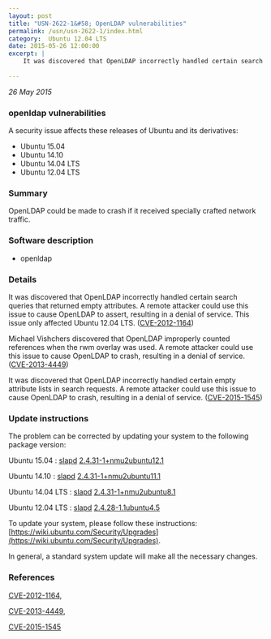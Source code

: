 ```yaml
---
layout: post
title: "USN-2622-1&#58; OpenLDAP vulnerabilities"
permalink: /usn/usn-2622-1/index.html
category:  Ubuntu 12.04 LTS
date: 2015-05-26 12:00:00
excerpt: |
    It was discovered that OpenLDAP incorrectly handled certain search queries that returned empty attributes. A remote attacker could use this issue to cause OpenLDAP to assert, resulting in a denial of service. This issue only affected Ubuntu 12.04 LTS. ([CVE-2012-1164](http://people.ubuntu.com/~ubuntu-security/cve/CVE-2012-1164))
    
--- 
```

 
 

*26 May 2015*

### openldap vulnerabilities

A security issue affects these releases of Ubuntu and its derivatives:

* Ubuntu 15.04
* Ubuntu 14.10
* Ubuntu 14.04 LTS
* Ubuntu 12.04 LTS

### Summary

OpenLDAP could be made to crash if it received specially crafted network traffic.

### Software description

* openldap 

### Details

It was discovered that OpenLDAP incorrectly handled certain search queries that returned empty attributes. A remote attacker could use this issue to cause OpenLDAP to assert, resulting in a denial of service. This issue only affected Ubuntu 12.04 LTS. ([CVE-2012-1164](http://people.ubuntu.com/~ubuntu-security/cve/CVE-2012-1164))

Michael Vishchers discovered that OpenLDAP improperly counted references when the rwm overlay was used. A remote attacker could use this issue to cause OpenLDAP to crash, resulting in a denial of service. ([CVE-2013-4449](http://people.ubuntu.com/~ubuntu-security/cve/CVE-2013-4449))

It was discovered that OpenLDAP incorrectly handled certain empty attribute lists in search requests. A remote attacker could use this issue to cause OpenLDAP to crash, resulting in a denial of service. ([CVE-2015-1545](http://people.ubuntu.com/~ubuntu-security/cve/CVE-2015-1545)) 

### Update instructions

The problem can be corrected by updating your system to the following package version:

Ubuntu 15.04
 : [slapd](https://launchpad.net/ubuntu/+source/openldap) <span> [2.4.31-1+nmu2ubuntu12.1](https://launchpad.net/ubuntu/+source/openldap/2.4.31-1+nmu2ubuntu12.1) </span> 

Ubuntu 14.10
 : [slapd](https://launchpad.net/ubuntu/+source/openldap) <span> [2.4.31-1+nmu2ubuntu11.1](https://launchpad.net/ubuntu/+source/openldap/2.4.31-1+nmu2ubuntu11.1) </span> 

Ubuntu 14.04 LTS
 : [slapd](https://launchpad.net/ubuntu/+source/openldap) <span> [2.4.31-1+nmu2ubuntu8.1](https://launchpad.net/ubuntu/+source/openldap/2.4.31-1+nmu2ubuntu8.1) </span> 

Ubuntu 12.04 LTS
 : [slapd](https://launchpad.net/ubuntu/+source/openldap) <span> [2.4.28-1.1ubuntu4.5](https://launchpad.net/ubuntu/+source/openldap/2.4.28-1.1ubuntu4.5) </span> 

To update your system, please follow these instructions: [https://wiki.ubuntu.com/Security/Upgrades](https://wiki.ubuntu.com/Security/Upgrades).

In general, a standard system update will make all the necessary changes. 

### References

 
 [CVE-2012-1164](http://people.ubuntu.com/~ubuntu-security/cve/CVE-2012-1164), 

 [CVE-2013-4449](http://people.ubuntu.com/~ubuntu-security/cve/CVE-2013-4449), 

 [CVE-2015-1545](http://people.ubuntu.com/~ubuntu-security/cve/CVE-2015-1545)
 

